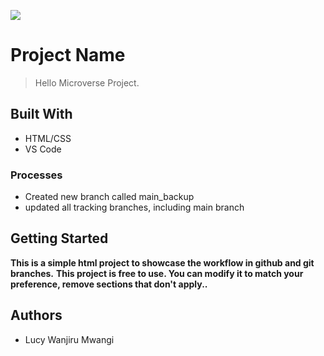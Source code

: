 ![](https://img.shields.io/badge/Microverse-blueviolet)

# Project Name

> Hello Microverse Project.


## Built With

- HTML/CSS
- VS Code

### Processes 

* Created new branch called main_backup
* updated all tracking branches, including main branch

## Getting Started

**This is a simple html project to showcase the workflow in github and git branches.**
**This project is free to use. You can modify it to match your preference, remove sections that don't apply..**



## Authors
* Lucy Wanjiru Mwangi 
